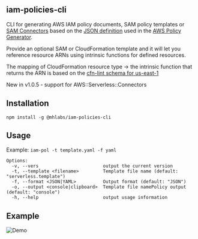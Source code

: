 ## iam-policies-cli

CLI for generating AWS IAM policy documents, SAM policy templates or [SAM Connectors](https://docs.aws.amazon.com/serverless-application-model/latest/developerguide/managing-permissions-connectors.html) based on the [JSON definition](https://awspolicygen.s3.amazonaws.com/js/policies.js) used in the [AWS Policy Generator](https://awspolicygen.s3.amazonaws.com/policygen.html).  

Provide an optional SAM or CloudFormation template and it will let you reference resource ARNs using intrinsic functions for defined resources. 

The mapping of CloudFormation resource type -> the intrinsic function that returns the ARN is based on the [cfn-lint schema for us-east-1](https://github.com/aws-cloudformation/cfn-python-lint/blob/master/src/cfnlint/data/CloudSpecs/us-east-1.json)

New in v1.0.5 - support for AWS::Serverless::Connectors

## Installation
`npm install -g @mhlabs/iam-policies-cli`

## Usage
Example: `iam-pol -t template.yaml -f yaml`

```
Options:
  -v, --vers                        output the current version
  -t, --template <filename>         Template file name (default: "serverless.template")
  -f, --format <JSON|YAML>          Output format (default: "JSON")
  -o, --output <console|clipboard>  Template file namePolicy output (default: "console")
  -h, --help                        output usage information
```

## Example
![Demo](https://github.com/mhlabs/iam-policies-cli/blob/master/demo.gif?raw=true)
